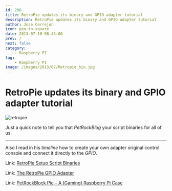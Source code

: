 ```yaml
---
id: 208
title: RetroPie updates its binary and GPIO adapter tutorial
description: RetroPie updates its binary and GPIO adapter tutorial
author: Jose Cerrejon
icon: pen-to-square
date: 2013-07-10 08:45:00
prev: /
next: false
category:
    - Raspberry PI
tag:
    - Raspberry PI
image: /images/2013/07/Retropie_bin.jpg
---
```


# RetroPie updates its binary and GPIO adapter tutorial

![retropie](/images/2013/07/Retropie_bin.jpg)

Just a quick note to tell you that _PetRockBlog_ your script binaries for all of us.

---

Also I read in his _timeline_ how to create your own adapter original control console and connect it directly to the _GPIO_.

Link: [RetroPie Setup Script Binaries](https://blog.petrockblock.com/download/retropie-setup-script-binaries/)

Link: [The RetroPie GPIO Adapter](https://blog.petrockblock.com/2012/10/21/the-retropie-gpio-adapter/)

Link: [PetRockBlock Pie – A (Gaming) Raspberry Pi Case](https://blog.petrockblock.com/2012/08/07/petrockblock-pie-a-gaming-raspberry-pi-case/)
